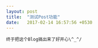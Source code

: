 ```yaml
---
layout: post
title:  "测试Post功能"
date:   2017-02-14 16:57:56 +0530
---
```


    终于把这个Blog搞出来了好开心\^_^/
